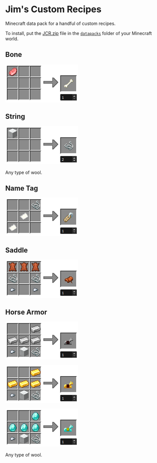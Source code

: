 # Jim's Custom Recipes

Minecraft data pack for a handful of custom recipes.

To install, put the [JCR.zip](JCR.zip) file in the [`datapacks`](https://minecraft.wiki/w/Data_pack) folder of your Minecraft world.

## Bone

![Bone recipe](images/bone.png)

## String

![String recipe](images/string.png)

Any type of wool.

## Name Tag

![Name Tag recipe](images/nametag.png)

## Saddle

![Saddle recipe](images/saddle.png)

## Horse Armor

![Iron Horse Armor recipe](images/ironhorsearmor.png)

![Gold Horse Armor recipe](images/goldhorsearmor.png)

![Diamond Horse Armor recipe](images/diamondhorsearmor.png)

Any type of wool.
